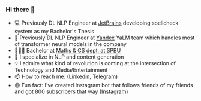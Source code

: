 ### Hi there 👋

- 💻 Previously DL NLP Engineer at [JetBrains](https://jetbrains.com/) developing spellcheck system as my Bachelor's Thesis
- 🧠 Previously DL NLP Engineer at [Yandex](https://yandex.com/) YaLM team which handles most of transformer neural models in the company
- 👨🏻‍🎓 Bachelor at [Maths & CS dept. at SPBU](https://math-cs.spbu.ru/en/)
- 🔭 I specialize in NLP and content generation
- 💡 I admire what kind of revolution is coming at the intersection of Technology and Media/Entertainment
- 📫 How to reach me: ([Linkedin](https://www.linkedin.com/in/melnikoff-oleg/), [Telegram](https://telegram.me/melnikoff_oleg))
- 😅 Fun fact: I've created Instagram bot that follows friends of my friends and got 800 subscribers that way ([Instagram](https://instagram.com/melnikoff_oleg))

